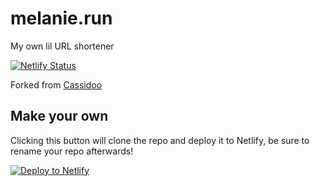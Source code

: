 # melanie.run

My own lil URL shortener

[![Netlify Status](https://api.netlify.com/api/v1/badges/97d21626-4a0e-4a5b-b658-9f559133e4aa/deploy-status)](https://app.netlify.com/sites/melanie-run/deploys)

Forked from [Cassidoo](https://github.com/cassidoo/cass.run)
## Make your own

Clicking this button will clone the repo and deploy it to Netlify, be sure to rename your repo afterwards!

[![Deploy to Netlify](https://www.netlify.com/img/deploy/button.svg)](https://app.netlify.com/start/deploy?repository=https://github.com/melsumner/melanie.run&utm_source=github&utm_medium=shortener-cs&utm_campaign=devex)
